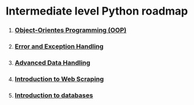 # Intermediate level Python roadmap

1. ### [Object-Orientes Programming (OOP)](1_oop.md)
2. ### [Error and Exception Handling](2_error_and_exception_handling.md)
3. ### [Advanced Data Handling](3_advanced_data_handling.md)
4. ### [Introduction to Web Scraping](4_web_scraping.md)
5. ### [Introduction to databases](5_databases.md)